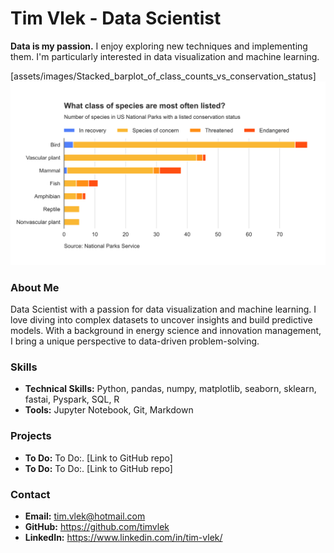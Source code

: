 # Tim Vlek - Data Scientist

**Data is my passion.** I enjoy exploring new techniques and implementing them. I'm particularly interested in data visualization and machine learning.

[assets/images/Stacked_barplot_of_class_counts_vs_conservation_status]
![Example from Biodiversity in National Parks Project](./assets/images/Stacked_barplot_of_class_counts_vs_conservation_status.svg)

### About Me
Data Scientist with a passion for data visualization and machine learning. I love diving into complex datasets to uncover insights and build predictive models. With a background in energy science and innovation management, I bring a unique perspective to data-driven problem-solving. 

### Skills
* **Technical Skills:** Python, pandas, numpy, matplotlib, seaborn, sklearn, fastai, Pyspark, SQL, R
* **Tools:** Jupyter Notebook, Git, Markdown

### Projects
* **To Do:** To Do:. [Link to GitHub repo]
* **To Do:** To Do:. [Link to GitHub repo]

### Contact
* **Email:** tim.vlek@hotmail.com
* **GitHub:** https://github.com/timvlek
* **LinkedIn:** https://www.linkedin.com/in/tim-vlek/
